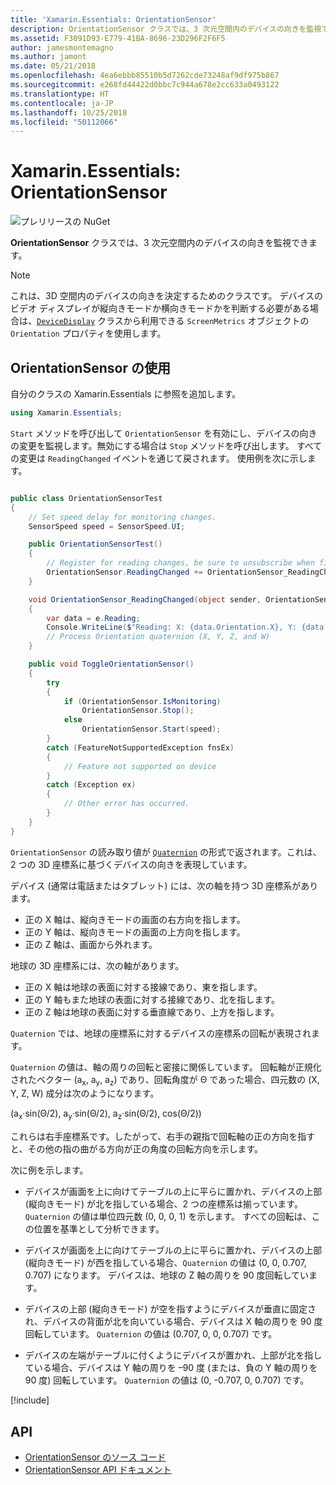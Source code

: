 ```yaml
---
title: 'Xamarin.Essentials: OrientationSensor'
description: OrientationSensor クラスでは、3 次元空間内のデバイスの向きを監視できます。
ms.assetid: F3091D93-E779-41BA-8696-23D296F2F6F5
author: jamesmontemagno
ms.author: jamont
ms.date: 05/21/2018
ms.openlocfilehash: 4ea6ebbb85510b5d7262cde73248af9df975b867
ms.sourcegitcommit: e268fd44422d0bbc7c944a678e2cc633a0493122
ms.translationtype: HT
ms.contentlocale: ja-JP
ms.lasthandoff: 10/25/2018
ms.locfileid: "50112066"
---
```

# <a name="xamarinessentials-orientationsensor"></a>Xamarin.Essentials: OrientationSensor

![プレリリースの NuGet](~/media/shared/pre-release.png)

**OrientationSensor** クラスでは、3 次元空間内のデバイスの向きを監視できます。

> [!NOTE]
> これは、3D 空間内のデバイスの向きを決定するためのクラスです。 デバイスのビデオ ディスプレイが縦向きモードか横向きモードかを判断する必要がある場合は、[`DeviceDisplay`](device-display.md) クラスから利用できる `ScreenMetrics` オブジェクトの `Orientation` プロパティを使用します。

## <a name="using-orientationsensor"></a>OrientationSensor の使用

自分のクラスの Xamarin.Essentials に参照を追加します。

```csharp
using Xamarin.Essentials;
```

`Start` メソッドを呼び出して `OrientationSensor` を有効にし、デバイスの向きの変更を監視します。無効にする場合は `Stop` メソッドを呼び出します。 すべての変更は `ReadingChanged` イベントを通じて戻されます。 使用例を次に示します。

```csharp

public class OrientationSensorTest
{
    // Set speed delay for monitoring changes.
    SensorSpeed speed = SensorSpeed.UI;

    public OrientationSensorTest()
    {
        // Register for reading changes, be sure to unsubscribe when finished
        OrientationSensor.ReadingChanged += OrientationSensor_ReadingChanged;
    }

    void OrientationSensor_ReadingChanged(object sender, OrientationSensorChangedEventArgs e)
    {
        var data = e.Reading;
        Console.WriteLine($"Reading: X: {data.Orientation.X}, Y: {data.Orientation.Y}, Z: {data.Orientation.Z}, W: {data.Orientation.W}");
        // Process Orientation quaternion (X, Y, Z, and W)
    }

    public void ToggleOrientationSensor()
    {
        try
        {
            if (OrientationSensor.IsMonitoring)
                OrientationSensor.Stop();
            else
                OrientationSensor.Start(speed);
        }
        catch (FeatureNotSupportedException fnsEx)
        {
            // Feature not supported on device
        }
        catch (Exception ex)
        {
            // Other error has occurred.
        }
    }
}
```

`OrientationSensor` の読み取り値が [`Quaternion`](xref:System.Numerics.Quaternion) の形式で返されます。これは、2 つの 3D 座標系に基づくデバイスの向きを表現しています。

デバイス (通常は電話またはタブレット) には、次の軸を持つ 3D 座標系があります。

- 正の X 軸は、縦向きモードの画面の右方向を指します。
- 正の Y 軸は、縦向きモードの画面の上方向を指します。
- 正の Z 軸は、画面から外れます。

地球の 3D 座標系には、次の軸があります。

- 正の X 軸は地球の表面に対する接線であり、東を指します。
- 正の Y 軸もまた地球の表面に対する接線であり、北を指します。
- 正の Z 軸は地球の表面に対する垂直線であり、上方を指します。

`Quaternion` では、地球の座標系に対するデバイスの座標系の回転が表現されます。

`Quaternion` の値は、軸の周りの回転と密接に関係しています。 回転軸が正規化されたベクター (a<sub>x</sub>, a<sub>y</sub>, a<sub>z</sub>) であり、回転角度が Θ であった場合、四元数の (X, Y, Z, W) 成分は次のようになります。

(a<sub>x</sub>·sin(Θ/2), a<sub>y</sub>·sin(Θ/2), a<sub>z</sub>·sin(Θ/2), cos(Θ/2))

これらは右手座標系です。したがって、右手の親指で回転軸の正の方向を指すと、その他の指の曲がる方向が正の角度の回転方向を示します。

次に例を示します。

* デバイスが画面を上に向けてテーブルの上に平らに置かれ、デバイスの上部 (縦向きモード) が北を指している場合、2 つの座標系は揃っています。 `Quaternion` の値は単位四元数 (0, 0, 0, 1) を示します。 すべての回転は、この位置を基準として分析できます。

* デバイスが画面を上に向けてテーブルの上に平らに置かれ、デバイスの上部 (縦向きモード) が西を指している場合、`Quaternion` の値は (0, 0, 0.707, 0.707) になります。 デバイスは、地球の Z 軸の周りを 90 度回転しています。

* デバイスの上部 (縦向きモード) が空を指すようにデバイスが垂直に固定され、デバイスの背面が北を向いている場合、デバイスは X 軸の周りを 90 度回転しています。 `Quaternion` の値は (0.707, 0, 0, 0.707) です。

* デバイスの左端がテーブルに付くようにデバイスが置かれ、上部が北を指している場合、デバイスは Y 軸の周りを &ndash;90 度 (または、負の Y 軸の周りを 90 度) 回転しています。 `Quaternion` の値は (0, -0.707, 0, 0.707) です。

[!include[](~/essentials/includes/sensor-speed.md)]

## <a name="api"></a>API

- [OrientationSensor のソース コード](https://github.com/xamarin/Essentials/tree/master/Xamarin.Essentials/OrientationSensor)
- [OrientationSensor API ドキュメント](xref:Xamarin.Essentials.OrientationSensor)
